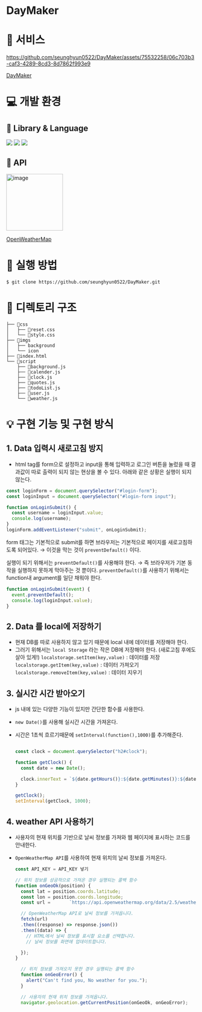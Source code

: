 # DayMaker

# 🌱 서비스

https://github.com/seunghyun0522/DayMaker/assets/75532258/06c703b3-caf3-4289-8cd3-8d7862f993e9

[DayMaker](https://seunghyun0522.github.io/DayMaker/)

# 💻 개발 환경

## 🔨 Library & Language

  <img src="https://img.shields.io/badge/Java Script-F7DF1E?style=for-the-badge&logo=javascript&logoColor=black"/> <img src="https://img.shields.io/badge/HTML5-E34F26?style=for-the-badge&logo=html5&logoColor=white"/> <img src="https://img.shields.io/badge/CSS3-1572B6?style=for-the-badge&logo=css3&amp;logoColor=white">    
## 🔨 API 
<img width="150" alt="image" src="https://github.com/seunghyun0522/DayMaker/assets/75532258/184906a0-c9ff-4dc1-9977-9f4e88aa5846">

[OpenWeatherMap](https://openweathermap.org/api)

# 🚀 실행 방법

```
$ git clone https://github.com/seunghyun0522/DayMaker.git
```

# 📁 디렉토리 구조
```
├── 📑css
│   ├── 📜reset.css
│   └── 📜style.css
├── 📑imgs
│   ├── background
│   └── icon
├── 📜index.html
└── 📑script
    ├── 📜background.js
    ├── 📜calender.js
    ├── 📜clock.js
    ├── 📜quotes.js
    ├── 📜todoList.js
    ├── 📜user.js
    └── 📜weather.js
```

# 💡 구현 기능 및 구현 방식

## 1. Data 입력시 새로고침 방지

- html tag를 form으로 설정하고 input을 통해 입력하고 로그인 버튼을 눌렀을 때 결과값이 따로 출력이 되지 않는 현상을 볼 수 있다.
아래와 같은 상황은 실행이 되지 않는다. 
```js
const loginForm = document.querySelector("#login-form");
const loginInput = document.querySelector("#login-form input");

function onLoginSubmit() {
  const username = loginInput.value;
  console.log(username);
}
loginForm.addEventListener("submit", onLoginSubmit);
```

form 태그는 기본적으로 submit를 하면 브라우저는 기본적으로 페이지를 새로고침하도록 되어있다. → 이것을 막는 것이 ```preventDefault()``` 이다.

실행이 되기 위해서는 ```preventDefault()```를 사용해야 한다. → 즉 브라우저가 기본 동작을 실행하지 못하게 막아주는 것 뿐이다.
```preventDefault()```를 사용하기 위해서는 function내 argument를 일단 채워야 한다.

```js
function onLoginSubmit(event) {
  event.preventDefault();
  console.log(loginInput.value);
}
```

## 2. Data 를 local에 저장하기

- 현재 DB를 따로 사용하지 않고 있기 때문에 local 내에 데이터를 저장해야 한다.
- 그러기 위해서는 ```local Storage``` 라는 작은 DB에 저장해야 한다. (새로고침 후에도 살아 있게!)
  ```localstorage.setItem(key,value)``` : 데이터를 저장 <br/>
  ```localstorage.getItem(key,value)``` : 데이터 가져오기<br/>
  ```localstorage.removeItem(key,value)``` : 데이터 지우기<br/>

## 3. 실시간 시간 받아오기

- js 내에 있는 다양한 기능이 있지만 간단한 함수를 사용한다.
- ```new Date()```를 사용해 실시간 시간을 가져온다.
- 시간은 1초씩 흐르기때문에 ```setInterval(function(),1000)```를 추가해준다.
  
  ```js

  const clock = document.querySelector("h2#clock");

  function getClock() {
    const date = new Date();

    clock.innerText = `${date.getHours()}:${date.getMinutes()}:${date.getSeconds()}`;
  }

  getClock();
  setInterval(getClock, 1000);
  ```

## 4. weather API 사용하기

- 사용자의 현재 위치를 기반으로 날씨 정보를 가져와 웹 페이지에 표시하는 코드를 안내한다.
- ```OpenWeatherMap API```를 사용하여 현재 위치의 날씨 정보를 가져온다.

  ```js
  const API_KEY = API_KEY 넣기

  // 위치 정보를 성공적으로 가져온 경우 실행되는 콜백 함수
  function onGeoOk(position) {
    const lat = position.coords.latitude;
    const lon = position.coords.longitude;
    const url =       `https://api.openweathermap.org/data/2.5/weatherlat=${lat}&lon=${lon}&appid=${API_KEY}&units=metric`    ;

    // OpenWeatherMap API로 날씨 정보를 가져옵니다.
    fetch(url)
    .then((response) => response.json())
    .then((data) => {
      // HTML에서 날씨 정보를 표시할 요소를 선택합니다.
      // 날씨 정보를 화면에 업데이트합니다.
  
    });
  }

    // 위치 정보를 가져오지 못한 경우 실행되는 콜백 함수
    function onGeoError() {
      alert("Can't find you, No weather for you.");
    }

    // 사용자의 현재 위치 정보를 가져옵니다.
    navigator.geolocation.getCurrentPosition(onGeoOk, onGeoError);
    ```
